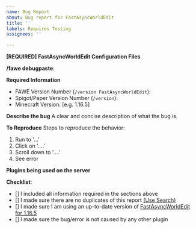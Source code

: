```yaml
---
name: Bug Report
about: Bug report for FastAsyncWorldEdit
title: ''
labels: Requires Testing
assignees: ''

---
```


<!-- ⚠️⚠️ Do Not Delete This! You must follow this template. ⚠️⚠️ -->
<!--- Incomplete reports will be marked as invalid, and closed, with few exceptions.-->

<!--- If you are using 1.14 or 1.15 consider updating to 1.16.3 before raising an issue -->
<!--- The priority lays on 1.16 right now, so issues reported for or 1.15 will be fixed for the 1.16 versions -->

**[REQUIRED] FastAsyncWorldEdit Configuration Files** 
<!--- Issue /fawe debugpaste in game or in your console and copy the supplied URL here -->
<!--- If you cannot perform the above, we require logs/latest.log; config.yml and config-legacy.yml -->
<!--- Please provide this information by using a paste service such as https://haste.athion.net -->
<!--- If you are unwilling to supply the information we need, we reserve the right to not assist you. Redact IP addresses if you need to. -->

**/fawe debugpaste**:

**Required Information**
- FAWE Version Number (`/version FastAsyncWorldEdit`):     
- Spigot/Paper Version Number (`/version`):     
- Minecraft Version: [e.g. 1.16.5]     

**Describe the bug**
A clear and concise description of what the bug is.

**To Reproduce**
Steps to reproduce the behavior:
1. Run  to '...'
2. Click on '....'
3. Scroll down to '....'
4. See error

**Plugins being used on the server**
<!--- Optional but recommended - issue "/plugins" in-game or in console and copy/paste the list -->

**Checklist**:
<!--- Make sure you've completed the following steps (put an "X" between of brackets): -->
- [] I included all information required in the sections above
- [] I made sure there are no duplicates of this report [(Use Search)](https://github.com/IntellectualSites/FastAsyncWorldEdit/issues?q=is%3Aissue)
- [] I made sure I am using an up-to-date version of [FastAsyncWorldEdit for 1.16.5](https://ci.athion.net/job/FastAsyncWorldEdit-1.16/)
- [] I made sure the bug/error is not caused by any other plugin
